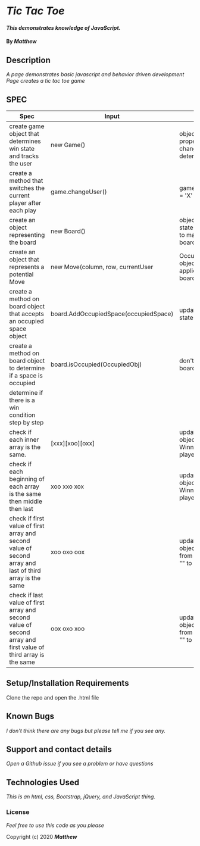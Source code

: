 # _Tic Tac Toe_

#### _This demonstrates knowledge of JavaScript._

#### By _**Matthew**_


## Description

_A page demonstrates basic javascript and behavior driven development_
_Page creates a tic tac toe game_


## SPEC
| Spec                                                                                                           | Input                                 | Output                                                        |
|----------------------------------------------------------------------------------------------------------------|---------------------------------------|---------------------------------------------------------------|
| create game object that determines win state and tracks the user                                               | new Game()                            | object with properties for changing user and determing win    |
| create a method that switches the current player after each play                                               | game.changeUser()                     | game.currentPlayer = 'X'                                      |
| create an object representing the board                                                                        | new Board()                           | object with board state and functions to manipulate the board |
| create an object that represents a potential Move                                                              | new Move(column, row, currentUser     | Occupied space object that can be applied to the board object |
| create  a method on board object that accepts an occupied space object                                         | board.AddOccupiedSpace(occupiedSpace) | update the board state                                        |
| create a method on board object to determine if a space is occupied                                            | board.isOccupied(OccupiedObj)         | don't update the board state                                  |
| determine if there is a win condition step by step                                                             |                                       |                                                               |
| check if each inner array is the same.                                                                         | [xxx][xoo][oxx]                       | update game object property Winner from "" to playerX.        |
| check if each beginning of each array is the same then middle then last                                        | xoo xxo xox                           | update game object property Winner from "" to playerX         |
| check if first value of first array and second value of second array and last of third array is the same       | xoo oxo oox                           | update game object property from Winner from "" to playerX    |
| check if last value of first array and second value of second array and first value of third array is the same | oox oxo xoo                           | update game object property from winner  from "" to playerX   |                                   |

## Setup/Installation Requirements

Clone the repo and open the .html file

## Known Bugs

_I don't think there are any bugs but please tell me if you see any._

## Support and contact details

_Open a Github issue if you see a problem or have questions_

## Technologies Used

_This is an html, css, Bootstrap, jQuery, and JavaScript thing._

### License

*Feel free to use this code as you please*

Copyright (c) 2020 **_Matthew_**